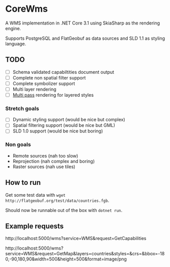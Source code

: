 # CoreWms

A WMS implementation in .NET Core 3.1 using SkiaSharp as the rendering engine.

Supports PostgreSQL and FlatGeobuf as data sources and SLD 1.1 as styling language.

## TODO

* [ ] Schema validated capabiltities document output
* [ ] Complete non spatial filter support
* [ ] Complete symbolizer support
* [ ] Multi layer rendering
* [ ] [Multi pass](https://www.youtube.com/watch?v=RdqiaNsKR2E) rendering for layered styles

### Stretch goals

* [ ] Dynamic styling support (would be nice but complex)
* [ ] Spatial filtering support (would be nice but GML)
* [ ] SLD 1.0 support (would be nice but boring)

### Non goals

* Remote sources (nah too slow)
* Reprojection (nah complex and boring)
* Raster sources (nah use tiles)

## How to run

Get some test data with `wget http://flatgeobuf.org/test/data/countries.fgb`.

Should now be runnable out of the box with `dotnet run`.

## Example requests

http://localhost:5000/wms?service=WMS&request=GetCapabilities

http://localhost:5000/wms?service=WMS&request=GetMap&layers=countries&styles=&crs=&bbox=-180,-90,180,90&width=500&height=500&format=image/png